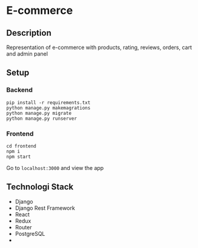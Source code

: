 # E-commerce

## Description
Representation of e-commerce with products, rating, reviews, orders, cart and admin panel

## Setup
### Backend
```
pip install -r requirements.txt
python manage.py makemagrations
python manage.py migrate
python manage.py runserver
```
### Frontend
```
cd frontend
npm i
npm start
```
Go to ```localhost:3000``` and view the app

## Technologi Stack
- Django
- Django Rest Framework
- React
- Redux
- Router
- PostgreSQL
- 
